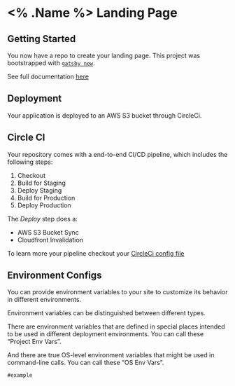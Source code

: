# <% .Name %> Landing Page

## Getting Started

You now have a repo to create your landing page. This project was bootstrapped with [`gatsby new`](https://www.gatsbyjs.org/docs/gatsby-cli/#new).

See full documentation [here](docs/create-gatsby-site.md)

## Deployment

Your application is deployed to an AWS S3 bucket through CircleCi.

## Circle CI

Your repository comes with a end-to-end CI/CD pipeline, which includes the following steps:

1. Checkout
2. Build for Staging
3. Deploy Staging
4. Build for Production
5. Deploy Production

The *Deploy* step does a:

- AWS S3 Bucket Sync
- Cloudfront Invalidation

To learn more your pipeline checkout your [CircleCi config file](.circleci/config.yml)


## Environment Configs

<!-- These are set by `REACT_APP_CONFIG` enviroment variable at build time. This corresponds to a json file in the config directory.

For example to build the staging site and host it you would use: -->

You can provide environment variables to your site to customize its behavior in different environments.

Environment variables can be distinguished between different types.

There are environment variables that are defined in special places intended to be used in different deployment environments. You can call these “Project Env Vars”.

And there are true OS-level environment variables that might be used in command-line calls. You can call these “OS Env Vars”.

<!-- TODO: example goes here-->

```shell
#example
```
